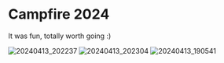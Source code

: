 # Campfire 2024

It was fun, totally worth going :)

![20240413_202237](https://github.com/DSGsite/pel2024/assets/112738649/467306c3-7ee3-4f07-ae0c-efa2bdb43204)
![20240413_202304](https://github.com/DSGsite/pel2024/assets/112738649/e8f384c1-59c7-4567-b672-860ba2bf52b1)
![20240413_190541](https://github.com/DSGsite/pel2024/assets/112738649/f9b5e3e9-d049-46b4-a6d1-f8272a19fdc0)

